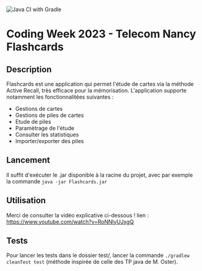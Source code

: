 ![Java CI with Gradle](https://github.com/baldraven/Flashcards/actions/workflows/gradle.yml/badge.svg)

# Coding Week 2023 - Telecom Nancy Flashcards

## Description

Flashcards est une application qui permet l'étude de cartes via la méthode Active Recall, très efficace pour la mémorisation. L'application supporte notamment les fonctionnalitées suivantes :
- Gestions de cartes
- Gestions de piles de cartes
- Etude de piles
- Paramètrage de l'étude
- Consulter les statistiques
- Importer/exporter des piles

## Lancement

Il suffit d'exécuter le .jar disponible à la racine du projet, avec par exemple la commande `java -jar Flashcards.jar`

## Utilisation

Merci de consulter la vidéo explicative ci-dessous !
lien : https://www.youtube.com/watch?v=RoNNlyUJxgQ


## Tests

Pour  lancer les tests dans le dossier test/, lancer la commande `./gradlew cleanTest test` (méthode inspirée de celle des TP java de M. Oster).